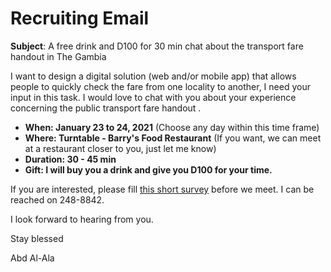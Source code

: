 # Recruiting Email

**Subject**: A free drink and D100 for 30 min chat about the transport fare handout in The Gambia

I want to design a digital solution (web and/or mobile app) that allows people to quickly check the fare from one locality to another, I need your input in this task. I would love to chat with you about your experience concerning the public transport fare handout .

- **When: January 23 to 24, 2021** (Choose any day within this time frame)
- **Where: Turntable - Barry's Food Restaurant** (If you want, we can meet at a restaurant closer to you, just let me know) 
- **Duration: 30 - 45 min** 
- **Gift: I will buy you a drink and give you D100 for your time.**

If you are interested, please fill [this short survey](https://z4beamd18cz.typeform.com/to/M8AsnrLt) before we meet. I can be reached on 248-8842.

I look forward to hearing from you.

Stay blessed

Abd Al-Ala